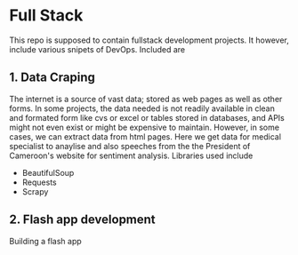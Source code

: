 # Full Stack

This repo is supposed to contain fullstack development projects. It however, include various snipets of DevOps. Included are

## 1. Data Craping
The internet is a source of vast data; stored as web pages as well as other forms. In some projects, the data needed is not readily available in clean and formated form like cvs or excel or tables stored in databases, and APIs might not even exist or might be expensive to maintain. However, in some cases, we can extract data from html pages. Here we get data for medical specialist to anaylise and also speeches from the the President of Cameroon's website for sentiment analysis.
Libraries used include
 - BeautifulSoup
 - Requests
 - Scrapy


## 2. Flash app development
 Building a flash app
    
